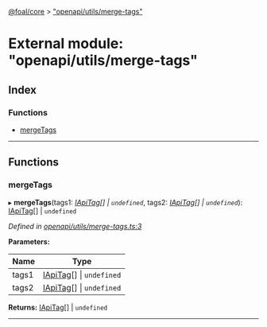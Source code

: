[@foal/core](../README.md) > ["openapi/utils/merge-tags"](../modules/_openapi_utils_merge_tags_.md)

# External module: "openapi/utils/merge-tags"

## Index

### Functions

* [mergeTags](_openapi_utils_merge_tags_.md#mergetags)

---

## Functions

<a id="mergetags"></a>

###  mergeTags

▸ **mergeTags**(tags1: *[IApiTag](../interfaces/_openapi_interfaces_.iapitag.md)[] \| `undefined`*, tags2: *[IApiTag](../interfaces/_openapi_interfaces_.iapitag.md)[] \| `undefined`*): [IApiTag](../interfaces/_openapi_interfaces_.iapitag.md)[] \| `undefined`

*Defined in [openapi/utils/merge-tags.ts:3](https://github.com/FoalTS/foal/blob/70cc46bd/packages/core/src/openapi/utils/merge-tags.ts#L3)*

**Parameters:**

| Name | Type |
| ------ | ------ |
| tags1 | [IApiTag](../interfaces/_openapi_interfaces_.iapitag.md)[] \| `undefined` |
| tags2 | [IApiTag](../interfaces/_openapi_interfaces_.iapitag.md)[] \| `undefined` |

**Returns:** [IApiTag](../interfaces/_openapi_interfaces_.iapitag.md)[] \| `undefined`

___

